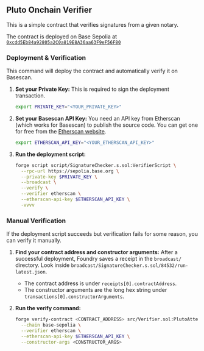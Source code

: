 ## Pluto Onchain Verifier

This is a simple contract that verifies signatures from a given notary.

The contract is deployed on Base Sepolia at [`0xcdd5Eb84a92805a2C0a819E8A36aa63F9eF56F80`](https://sepolia.basescan.org/address/0xcdd5Eb84a92805a2C0a819E8A36aa63F9eF56F80)

### Deployment & Verification

This command will deploy the contract and automatically verify it on Basescan.

1.  **Set your Private Key:** This is required to sign the deployment transaction.

    ```bash
    export PRIVATE_KEY="<YOUR_PRIVATE_KEY>"
    ```

2.  **Set your Basescan API Key:** You need an API key from Etherscan (which works for Basescan) to publish the source code. You can get one for free from the [Etherscan website](https://etherscan.io/register).

    ```bash
    export ETHERSCAN_API_KEY="<YOUR_ETHERSCAN_API_KEY>"
    ```

3.  **Run the deployment script:**

    ```bash
    forge script script/SignatureChecker.s.sol:VerifierScript \
      --rpc-url https://sepolia.base.org \
      --private-key $PRIVATE_KEY \
      --broadcast \
      --verify \
      --verifier etherscan \
      --etherscan-api-key $ETHERSCAN_API_KEY \
      -vvvv
    ```

### Manual Verification

If the deployment script succeeds but verification fails for some reason, you can verify it manually.

1.  **Find your contract address and constructor arguments:** After a successful deployment, Foundry saves a receipt in the `broadcast/` directory. Look inside `broadcast/SignatureChecker.s.sol/84532/run-latest.json`.

    - The contract address is under `receipts[0].contractAddress`.
    - The constructor arguments are the long hex string under `transactions[0].constructorArguments`.

2.  **Run the verify command:**

    ```bash
    forge verify-contract <CONTRACT_ADDRESS> src/Verifier.sol:PlutoAttestationVerifier \
      --chain base-sepolia \
      --verifier etherscan \
      --etherscan-api-key $ETHERSCAN_API_KEY \
      --constructor-args <CONSTRUCTOR_ARGS>
    ```
